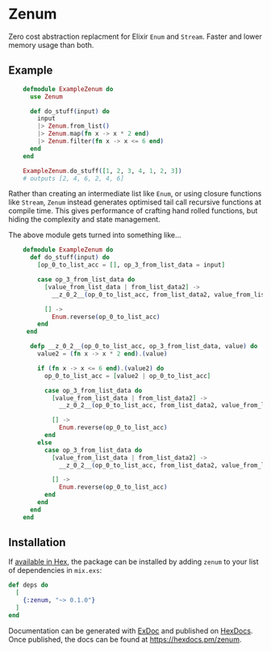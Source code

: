 # Zenum

Zero cost abstraction replacment for Elixir `Enum` and `Stream`. Faster and lower memory usage than both.

## Example

```elixir
    defmodule ExampleZenum do
      use Zenum

      def do_stuff(input) do
        input
        |> Zenum.from_list()
        |> Zenum.map(fn x -> x * 2 end)
        |> Zenum.filter(fn x -> x <= 6 end)
      end
    end

    ExampleZenum.do_stuff([1, 2, 3, 4, 1, 2, 3])
    # outputs [2, 4, 6, 2, 4, 6]
```

Rather than creating an intermediate list like `Enum`, or using closure functions like `Stream`, `Zenum` instead generates optimised tail call recursive functions at compile time. This gives performance of crafting hand rolled functions, but hiding the complexity and state management.

The above module gets turned into something like...

```elixir
    defmodule ExampleZenum do
      def do_stuff(input) do
        [op_0_to_list_acc = [], op_3_from_list_data = input]

        case op_3_from_list_data do
          [value_from_list_data | from_list_data2] ->
            __z_0_2__(op_0_to_list_acc, from_list_data2, value_from_list_data)

          [] ->
            Enum.reverse(op_0_to_list_acc)
        end
     end

      defp __z_0_2__(op_0_to_list_acc, op_3_from_list_data, value) do
        value2 = (fn x -> x * 2 end).(value)

        if (fn x -> x <= 6 end).(value2) do
          op_0_to_list_acc = [value2 | op_0_to_list_acc]

          case op_3_from_list_data do
            [value_from_list_data | from_list_data2] ->
              __z_0_2__(op_0_to_list_acc, from_list_data2, value_from_list_data)

            [] ->
              Enum.reverse(op_0_to_list_acc)
          end
        else
          case op_3_from_list_data do
            [value_from_list_data | from_list_data2] ->
              __z_0_2__(op_0_to_list_acc, from_list_data2, value_from_list_data)

            [] ->
              Enum.reverse(op_0_to_list_acc)
          end
        end
      end
    end
```

## Installation

If [available in Hex](https://hex.pm/docs/publish), the package can be installed
by adding `zenum` to your list of dependencies in `mix.exs`:

```elixir
def deps do
  [
    {:zenum, "~> 0.1.0"}
  ]
end
```

Documentation can be generated with [ExDoc](https://github.com/elixir-lang/ex_doc)
and published on [HexDocs](https://hexdocs.pm). Once published, the docs can
be found at <https://hexdocs.pm/zenum>.

